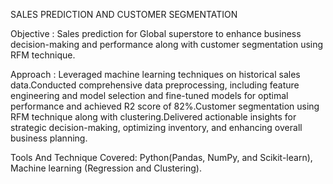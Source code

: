 SALES PREDICTION AND CUSTOMER SEGMENTATION



Objective : 
           Sales prediction for Global superstore to enhance business decision-making and performance along with customer segmentation using RFM technique.


Approach :
          Leveraged machine learning techniques on historical sales data.Conducted comprehensive data preprocessing, including feature engineering and model selection and fine-tuned models for optimal performance and achieved R2 score of 82%.Customer segmentation using RFM technique along with clustering.Delivered actionable insights for strategic decision-making, optimizing inventory, and enhancing overall business planning.


Tools And Technique Covered:
                     Python(Pandas, NumPy, and Scikit-learn), Machine learning (Regression and Clustering).
